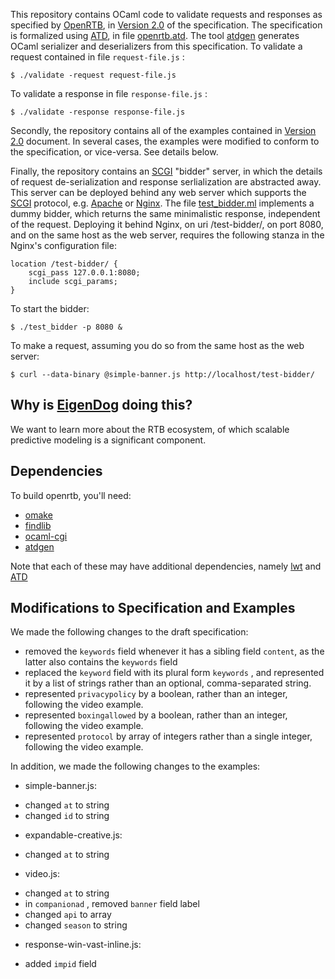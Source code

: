 This repository contains OCaml code to validate requests and responses
as specified by [OpenRTB](http://openrtb.info), in [Version 2.0](http://openrtb.googlecode.com/files/RTB%20Project%20v2.0%20for%20Public%20Comment.pdf)
of the specification.  The specification is formalized using
[ATD](https://github.com/mjambon/atd), in file
[openrtb.atd](https://github.com/EigenDog/openrtb/blob/master/openRTB.atd).
The tool [atdgen](https://github.com/MyLifeLabs/atdgen) generates
OCaml serializer and deserializers from this specification.  To
validate a request contained in file `request-file.js` :

    $ ./validate -request request-file.js

To validate a response in file `response-file.js` :

    $ ./validate -response response-file.js

Secondly, the repository contains all of the examples contained in
[Version
2.0](http://openrtb.googlecode.com/files/RTB%20Project%20v2.0%20for%20Public%20Comment.pdf)
document.  In several cases, the examples were modified to conform to
the specification, or vice-versa.  See details below.

Finally, the repository contains an
[SCGI](http://www.python.ca/scgi/protocol.txt) "bidder" server, in
which the details of request de-serialization and response
serlialization are abstracted away.  This server can be deployed
behind any web server which supports the
[SCGI](http://www.python.ca/scgi/protocol.txt) protocol,
e.g. [Apache](http://httpd.apache.org/docs/2.3/mod/mod_proxy_scgi.html)
or [Nginx](http://wiki.nginx.org/HttpScgiModule).  The file
[test_bidder.ml](http://github.com/EigenDog/openrtb/blob/master/test_bidder.ml)
implements a dummy bidder, which returns the same minimalistic
response, independent of the request.  Deploying it behind Nginx, on
uri /test-bidder/, on port 8080, and on the same host as the web
server, requires the following stanza in the Nginx's configuration
file:

    location /test-bidder/ {
        scgi_pass 127.0.0.1:8080;
        include scgi_params;
    }

To start the bidder:

    $ ./test_bidder -p 8080 &

To make a request, assuming you do so from the same host as the web server:

    $ curl --data-binary @simple-banner.js http://localhost/test-bidder/

Why is [EigenDog](https://www.eigendog.com) doing this?
-------------------------------------------------------

We want to learn more about the RTB ecosystem, of which scalable
predictive modeling is a significant component.

Dependencies
------------

To build openrtb, you'll need:

 * [omake](http://omake.metaprl.org)
 * [findlib](http://projects.camlcity.org/projects/findlib.html)
 * [ocaml-cgi](https://github.com/mwells/ocaml-cgi)
 * [atdgen](https://github.com/MyLifeLabs/atdgen)

Note that each of these may have additional dependencies, namely
[lwt](https://ocsigen.org/lwt) and [ATD](https://github.com/mjambon/atd)

Modifications to Specification and Examples
-------------------------------------------

We made the following changes to the draft specification:

 * removed the `keywords` field whenever it has a sibling field
   `content`, as the latter also contains the `keywords` field
 * replaced the `keyword` field with its plural form `keywords` ,
   and represented it by a list of strings rather than an
   optional, comma-separated string.
 * represented `privacypolicy` by a boolean, rather than an
   integer, following the video example.
 * represented `boxingallowed` by a boolean, rather than an
   integer, following the video example.
 * represented `protocol` by array of integers rather than a
   single integer, following the video example.

In addition, we made the following changes to the examples:

 * simple-banner.js: 
  - changed `at` to string
  - changed `id` to string

 * expandable-creative.js: 
  - changed `at` to string

 * video.js: 
  - changed `at` to string
  - in `companionad` , removed `banner` field label
  - changed `api` to array
  - changed `season` to string

 * response-win-vast-inline.js:
  - added `impid` field

